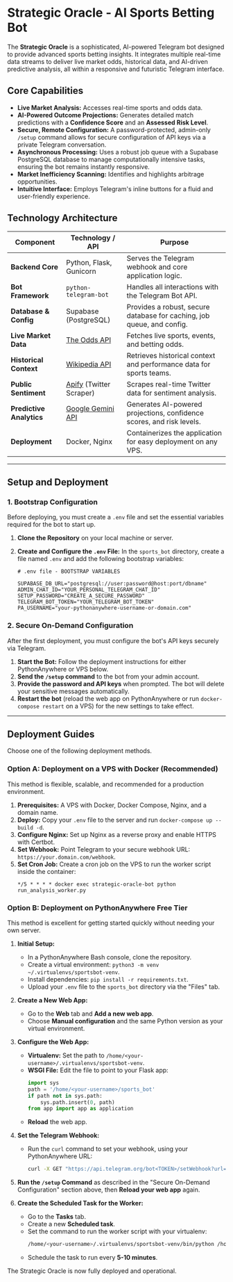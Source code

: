 # Strategic Oracle - AI Sports Betting Bot

The **Strategic Oracle** is a sophisticated, AI-powered Telegram bot designed to provide advanced sports betting insights. It integrates multiple real-time data streams to deliver live market odds, historical data, and AI-driven predictive analysis, all within a responsive and futuristic Telegram interface.

## Core Capabilities

-   **Live Market Analysis:** Accesses real-time sports and odds data.
-   **AI-Powered Outcome Projections:** Generates detailed match predictions with a **Confidence Score** and an **Assessed Risk Level**.
-   **Secure, Remote Configuration:** A password-protected, admin-only `/setup` command allows for secure configuration of API keys via a private Telegram conversation.
-   **Asynchronous Processing:** Uses a robust job queue with a Supabase PostgreSQL database to manage computationally intensive tasks, ensuring the bot remains instantly responsive.
-   **Market Inefficiency Scanning:** Identifies and highlights arbitrage opportunities.
-   **Intuitive Interface:** Employs Telegram's inline buttons for a fluid and user-friendly experience.

## Technology Architecture

| Component                  | Technology / API                                                              | Purpose                                                              |
| -------------------------- | ----------------------------------------------------------------------------- | -------------------------------------------------------------------- |
| **Backend Core**           | Python, Flask, Gunicorn                                                       | Serves the Telegram webhook and core application logic.              |
| **Bot Framework**          | `python-telegram-bot`                                                         | Handles all interactions with the Telegram Bot API.                  |
| **Database & Config**      | Supabase (PostgreSQL)                                                         | Provides a robust, secure database for caching, job queue, and config. |
| **Live Market Data**       | [The Odds API](https://the-odds-api.com/)                                     | Fetches live sports, events, and betting odds.                       |
| **Historical Context**     | [Wikipedia API](https://www.mediawiki.org/wiki/API:Main_page)                 | Retrieves historical context and performance data for sports teams.  |
| **Public Sentiment**       | [Apify](https://apify.com/) (Twitter Scraper)                                 | Scrapes real-time Twitter data for sentiment analysis.               |
| **Predictive Analytics**   | [Google Gemini API](https://ai.google.dev/)                                   | Generates AI-powered projections, confidence scores, and risk levels.|
| **Deployment**             | Docker, Nginx                                                                 | Containerizes the application for easy deployment on any VPS.        |

---

## Setup and Deployment

### 1. Bootstrap Configuration

Before deploying, you must create a `.env` file and set the essential variables required for the bot to start up.

1.  **Clone the Repository** on your local machine or server.
2.  **Create and Configure the `.env` File:** In the `sports_bot` directory, create a file named `.env` and add the following bootstrap variables:

    ```
    # .env file - BOOTSTRAP VARIABLES

    SUPABASE_DB_URL="postgresql://user:password@host:port/dbname"
    ADMIN_CHAT_ID="YOUR_PERSONAL_TELEGRAM_CHAT_ID"
    SETUP_PASSWORD="CREATE_A_SECURE_PASSWORD"
    TELEGRAM_BOT_TOKEN="YOUR_TELEGRAM_BOT_TOKEN"
    PA_USERNAME="your-pythonanywhere-username-or-domain.com"
    ```

### 2. Secure On-Demand Configuration

After the first deployment, you must configure the bot's API keys securely via Telegram.

1.  **Start the Bot:** Follow the deployment instructions for either PythonAnywhere or VPS below.
2.  **Send the `/setup` command** to the bot from your admin account.
3.  **Provide the password and API keys** when prompted. The bot will delete your sensitive messages automatically.
4.  **Restart the bot** (reload the web app on PythonAnywhere or run `docker-compose restart` on a VPS) for the new settings to take effect.

---

## Deployment Guides

Choose one of the following deployment methods.

### Option A: Deployment on a VPS with Docker (Recommended)

This method is flexible, scalable, and recommended for a production environment.

1.  **Prerequisites:** A VPS with Docker, Docker Compose, Nginx, and a domain name.
2.  **Deploy:** Copy your `.env` file to the server and run `docker-compose up --build -d`.
3.  **Configure Nginx:** Set up Nginx as a reverse proxy and enable HTTPS with Certbot.
4.  **Set Webhook:** Point Telegram to your secure webhook URL: `https://your.domain.com/webhook`.
5.  **Set Cron Job:** Create a cron job on the VPS to run the worker script inside the container:
    ```
    */5 * * * * docker exec strategic-oracle-bot python run_analysis_worker.py
    ```

### Option B: Deployment on PythonAnywhere Free Tier

This method is excellent for getting started quickly without needing your own server.

1.  **Initial Setup:**
    -   In a PythonAnywhere Bash console, clone the repository.
    -   Create a virtual environment: `python3 -m venv ~/.virtualenvs/sportsbot-venv`.
    -   Install dependencies: `pip install -r requirements.txt`.
    -   Upload your `.env` file to the `sports_bot` directory via the "Files" tab.

2.  **Create a New Web App:**
    -   Go to the **Web** tab and **Add a new web app**.
    -   Choose **Manual configuration** and the same Python version as your virtual environment.

3.  **Configure the Web App:**
    -   **Virtualenv:** Set the path to `/home/<your-username>/.virtualenvs/sportsbot-venv`.
    -   **WSGI File:** Edit the file to point to your Flask app:
        ```python
        import sys
        path = '/home/<your-username>/sports_bot'
        if path not in sys.path:
            sys.path.insert(0, path)
        from app import app as application
        ```
    -   **Reload** the web app.

4.  **Set the Telegram Webhook:**
    -   Run the `curl` command to set your webhook, using your PythonAnywhere URL:
        ```bash
        curl -X GET "https://api.telegram.org/bot<TOKEN>/setWebhook?url=https://<user>.pythonanywhere.com/webhook"
        ```

5.  **Run the `/setup` Command** as described in the "Secure On-Demand Configuration" section above, then **Reload your web app** again.

6.  **Create the Scheduled Task for the Worker:**
    -   Go to the **Tasks** tab.
    -   Create a new **Scheduled task**.
    -   Set the command to run the worker script with your virtualenv:
        ```bash
        /home/<your-username>/.virtualenvs/sportsbot-venv/bin/python /home/<your-username>/sports_bot/run_analysis_worker.py
        ```
    -   Schedule the task to run every **5-10 minutes**.

The Strategic Oracle is now fully deployed and operational.
